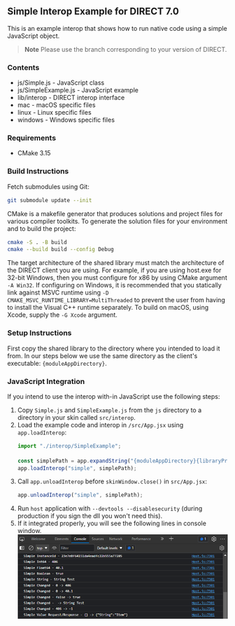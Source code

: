 ## Simple Interop Example for DIRECT 7.0

This is an example interop that shows how to run native code using a simple JavaScript object.

> **Note**
> Please use the branch corresponding to your version of DIRECT.

### Contents

* js/Simple.js - JavaScript class
* js/SimpleExample.js - JavaScript example
* lib/interop - DIRECT interop interface
* mac - macOS specific files
* linux - Linux specific files
* windows - Windows specific files

### Requirements

* CMake 3.15

### Build Instructions

Fetch submodules using Git:

```bash
git submodule update --init
```

CMake is a makefile generator that produces solutions and project files for various compiler toolkits. To generate the solution files for your environment and to build the project:

```bash
cmake -S . -B build
cmake --build build --config Debug
```

The target architecture of the shared library must match the architecture of the DIRECT client you are using. For example, if you are using host.exe for 32-bit Windows, then you must configure for x86 by using CMake argument `-A Win32`. If configuring on Windows, it is recommended that you statically link against MSVC runtime using `-D CMAKE_MSVC_RUNTIME_LIBRARY=MultiThreaded` to prevent the user from having to install the Visual C++ runtime separately. To build on macOS, using Xcode, supply the `-G Xcode` argument.

### Setup Instructions

First copy the shared library to the directory where you intended to load it from. In our steps below we use the same directory as the client's executable: `{moduleAppDirectory}`.

### JavaScript Integration

If you intend to use the interop with-in JavaScript use the following steps:

1. Copy `Simple.js` and `SimpleExample.js` from the `js` directory to a directory in your skin called `src/interop`.
2. Load the example code and interop in `/src/App.jsx` using `app.loadInterop`:
    ```js
    import "./interop/SimpleExample";

    const simplePath = app.expandString("{moduleAppDirectory}{libraryPrefix}simple.{libraryExtension}");
    app.loadInterop("simple", simplePath);
    ```
3. Call `app.unloadInterop` before `skinWindow.close()` in `src/App.jsx`:
    ```js
    app.unloadInterop("simple", simplePath);
    ``` 
3. Run `host` application with `--devtools --disablesecurity` (during production if you sign the dll you won't need this).
4. If it integrated properly, you will see the following lines in console window. <br/><img src="screenshots/console.png">
